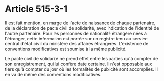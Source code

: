 # Article 515-3-1

Il est fait mention, en marge de l'acte de naissance de chaque partenaire, de la déclaration de pacte civil de solidarité, avec indication de l'identité de l'autre partenaire. Pour les personnes de nationalité étrangère nées à l'étranger, cette information est portée sur un registre tenu au service central d'état civil du ministère des affaires étrangères. L'existence de conventions modificatives est soumise à la même publicité.

Le pacte civil de solidarité ne prend effet entre les parties qu'à compter de son enregistrement, qui lui confère date certaine. Il n'est opposable aux tiers qu'à compter du jour où les formalités de publicité sont accomplies. Il en va de même des conventions modificatives.
